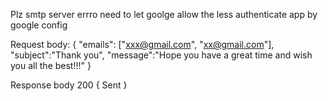 Plz smtp server errro need to let goolge allow the less authenticate app by google config

Request body:
{
    "emails": ["xxx@gmail.com", "xx@gmail.com"],
    "subject":"Thank you",
    "message":"Hope you have a great time and wish you all the best!!!"
}

Response body 
200
{
    Sent
}
